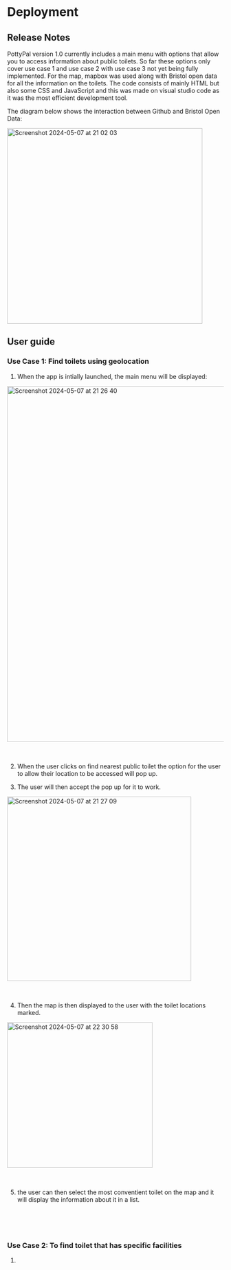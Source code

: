 # Deployment

## Release Notes

PottyPal version 1.0 currently includes a main menu with options that allow you to access information about public toilets. So far these options only cover use case 1 and use case 2 with use case 3 not yet being fully implemented. For the map, mapbox was used along with Bristol open data for all the information on the toilets. The code consists of mainly HTML but also some CSS and JavaScript and this was made on visual studio code as it was the most efficient development tool.

The diagram below shows the interaction between Github and Bristol Open Data:

<img width="454" alt="Screenshot 2024-05-07 at 21 02 03" src="https://github.com/Kendog09/Kendog09.github.io/assets/110036605/fbfe2a03-297c-4465-ba83-4bd11093f3ac">



## User guide

### Use Case 1: Find toilets using geolocation

1. When the app is intially launched, the main menu will be displayed:

<img width="826" alt="Screenshot 2024-05-07 at 21 26 40" src="https://github.com/Kendog09/Kendog09.github.io/assets/110036605/ce07c880-6d77-4b95-a244-729760add54f">


</br>
</br>
</br>


2. When the user clicks on find nearest public toilet the option for the user to allow their location to be accessed will pop up.

3. The user will then accept the pop up for it to work.

<img width="428" alt="Screenshot 2024-05-07 at 21 27 09" src="https://github.com/Kendog09/Kendog09.github.io/assets/110036605/8cc75607-043f-45ae-8715-03dbd8018747">

</br>
</br>
</br>


4. Then the map is then displayed to the user with the toilet locations marked.

<img width="338" alt="Screenshot 2024-05-07 at 22 30 58" src="https://github.com/Kendog09/Kendog09.github.io/assets/110036605/b1fdd27b-326c-4a49-b039-90fc9c6f2ca0">

</br>
</br>
</br>


5. the user can then select the most conventient toilet on the map and it will display the information about it in a list.

</br>
</br>
</br>


### Use Case 2: To find toilet that has specific facilities

1.

